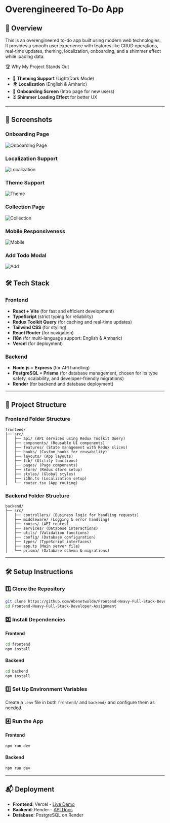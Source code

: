 # Overengineered To-Do App

## 🚀 Overview
This is an overengineered to-do app built using modern web technologies. It provides a smooth user experience with features like CRUD operations, real-time updates, theming, localization, onboarding, and a shimmer effect while loading data.


🏆 Why My Project Stands Out
- 🎨 **Theming Support** (Light/Dark Mode)
- 🌍 **Localization** (English & Amharic)
- 🚀 **Onboarding Screen** (Intro page for new users)
- ⏳ **Shimmer Loading Effect** for better UX


---
## 📸 Screenshots

### Onboarding Page
![Onboarding Page](https://drive.google.com/file/d/1UlRu9l9uYS7IDcVmcNiabADz0cffG8Og/view?usp=sharing)

### Localization Support
![Localization](https://drive.google.com/file/d/1SXvAiHSKl5CvNNGQIlx7LBHqsSrDwDHP/view?usp=sharing)

### Theme Support
![Theme](https://drive.google.com/file/d/1Y_VcAUtGCnrFenGpWubVSswDlGw_1tiq/view?usp=sharing)

### Collection Page
![Collection](https://drive.google.com/file/d/1NkFG8n1bE-fTGr8cRqY1-cOTUe0Lhvgf/view?usp=sharing)

### Mobile Responsiveness
![Mobile](https://drive.google.com/file/d/1NkFG8n1bE-fTGr8cRqY1-cOTUe0Lhvgf/view?usp=sharing)

### Add Todo Modal
![Add](https://drive.google.com/file/d/1tDYI4L3mwBlZNmhC7e-jCCfzV9ZSLpoh/view?usp=sharing)

## 🛠️ Tech Stack

### **Frontend**
- **React + Vite** (for fast and efficient development)
- **TypeScript** (strict typing for reliability)
- **Redux Toolkit Query** (for caching and real-time updates)
- **Tailwind CSS** (for styling)
- **React Router** (for navigation)
- **i18n** (for multi-language support: English & Amharic)
- **Vercel** (for deployment)

### **Backend**
- **Node.js + Express** (for API handling)
- **PostgreSQL + Prisma** (for database management, chosen for its type safety, scalability, and developer-friendly migrations)
- **Render** (for backend and database deployment)

---

## 📂 Project Structure

### **Frontend Folder Structure**
```plaintext
frontend/
├── src/
│   ├── api/ (API services using Redux Toolkit Query)
│   ├── components/ (Reusable UI components)
│   ├── features/ (State management with Redux slices)
│   ├── hooks/ (Custom hooks for reusability)
│   ├── layouts/ (App layouts)
│   ├── lib/ (Utility functions)
│   ├── pages/ (Page components)
│   ├── store/ (Redux store setup)
│   ├── styles/ (Global styles)
│   ├── i18n.ts (Localization setup)
│   └── router.tsx (App routing)
```

### **Backend Folder Structure**
```plaintext
backend/
├── src/
│   ├── controllers/ (Business logic for handling requests)
│   ├── middleware/ (Logging & error handling)
│   ├── routes/ (API routes)
│   ├── services/ (Database interactions)
│   ├── utils/ (Validation functions)
│   ├── config/ (Database configuration)
│   ├── types/ (TypeScript interfaces)
│   ├── app.ts (Main server file)
│   └── prisma/ (Database schema & migrations)
```

---

## 🛠️ Setup Instructions

### **1️⃣ Clone the Repository**
```bash
git clone https://github.com/Abenetwolde/Frontend-Heavy-Full-Stack-Developer-Assignment-.git
cd Frontend-Heavy-Full-Stack-Developer-Assignment
```

### **2️⃣ Install Dependencies**
#### **Frontend**
```bash
cd frontend
npm install
```
#### **Backend**
```bash
cd backend
npm install
```

### **3️⃣ Set Up Environment Variables**
Create a `.env` file in both `frontend/` and `backend/` and configure them as needed.

### **4️⃣ Run the App**
#### **Frontend**
```bash
npm run dev
```
#### **Backend**
```bash
npm run dev
```

---



## 📬 Deployment
- **Frontend**: Vercel - [Live Demo](https://overengineeredtodoappassigment.vercel.app/)
- **Backend**: Render - [API Docs](https://frontend-heavy-full-stack-developer.onrender.com)
- **Database**: PostgreSQL on Render


